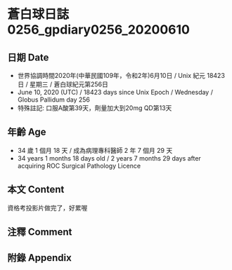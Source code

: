 [_metadata_:encoding]: - "utf-8"
[_metadata_:language]: - "zh-Hant-TW"
[_metadata_:fileformat]: - "markdown"
[_metadata_:MIME_type]: - "text/plain"
[_metadata_:markdown_version]: - "commonmark version 0.29"
[_metadata_:markdown_spec]: - "https://spec.commonmark.org/0.29/"

# 蒼白球日誌0256_gpdiary0256_20200610 #

## 日期 Date ##

* 世界協調時間2020年(中華民國109年，令和2年)6月10日 / Unix 紀元 18423 日 / 星期三 / 蒼白球紀元第256日
* June 10, 2020 (UTC) / 18423 days since Unix Epoch / Wednesday / Globus Pallidum day 256
* 特殊註記: 口服A酸第39天，劑量加大到20mg QD第13天

## 年齡 Age ##

* 34 歲 1 個月 18 天 / 成為病理專科醫師 2 年 7 個月 29 天
* 34 years 1 months 18 days old / 2 years 7 months 29 days after acquiring ROC Surgical Pathology Licence

## 本文 Content ##

資格考投影片做完了，好累喔

## 注釋 Comment ##


## 附錄 Appendix ##

